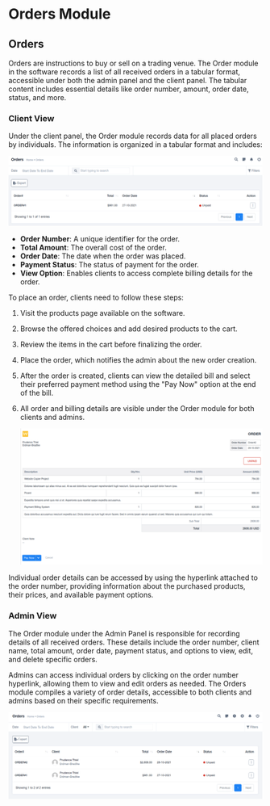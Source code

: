 # Orders Module

## Orders

Orders are instructions to buy or sell on a trading venue. The Order module in the software records a list of all received orders in a tabular format, accessible under both the admin panel and the client panel. The tabular content includes essential details like order number, amount, order date, status, and more.

### Client View

Under the client panel, the Order module records data for all placed orders by individuals. The information is organized in a tabular format and includes:

![dUsctRD7QqXbt_lqPPXNRJzF_eT-ASmMFQ.png](Orders%20Module%205c3d619f531443658c379cad1218caa2/dUsctRD7QqXbt_lqPPXNRJzF_eT-ASmMFQ.png)

- **Order Number**: A unique identifier for the order.
- **Total Amount**: The overall cost of the order.
- **Order Date**: The date when the order was placed.
- **Payment Status**: The status of payment for the order.
- **View Option**: Enables clients to access complete billing details for the order.

To place an order, clients need to follow these steps:

1. Visit the products page available on the software.
2. Browse the offered choices and add desired products to the cart.
3. Review the items in the cart before finalizing the order.
4. Place the order, which notifies the admin about the new order creation.
5. After the order is created, clients can view the detailed bill and select their preferred payment method using the "Pay Now" option at the end of the bill.
6. All order and billing details are visible under the Order module for both clients and admins.
    
    ![WQrL16FHPmtY1_mrutIx3DMRUmF5RO9v_w.png](Orders%20Module%205c3d619f531443658c379cad1218caa2/WQrL16FHPmtY1_mrutIx3DMRUmF5RO9v_w.png)
    

Individual order details can be accessed by using the hyperlink attached to the order number, providing information about the purchased products, their prices, and available payment options.

### Admin View

The Order module under the Admin Panel is responsible for recording details of all received orders. These details include the order number, client name, total amount, order date, payment status, and options to view, edit, and delete specific orders.

Admins can access individual orders by clicking on the order number hyperlink, allowing them to view and edit orders as needed. The Orders module compiles a variety of order details, accessible to both clients and admins based on their specific requirements.

![lGx-mNql51gGALboxKb1iDVEYZFLIe9SxQ.png](Orders%20Module%205c3d619f531443658c379cad1218caa2/lGx-mNql51gGALboxKb1iDVEYZFLIe9SxQ.png)